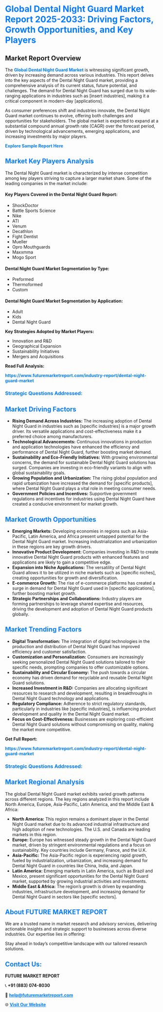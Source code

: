 <h1 style="color: #007BFF;">Global Dental Night Guard Market Report 2025-2033: Driving Factors, Growth Opportunities, and Key Players</h1>

<section id="overview">
<h2>Market Report Overview</h2>
<p>The <a href="https://www.futuremarketreport.com/industry-report/dental-night-guard-market" style="color: #007BFF; text-decoration: none;"><strong>Global Dental Night Guard Market</strong></a> is witnessing significant growth, driven by increasing demand across various industries. This report delves into the key aspects of the Dental Night Guard market, providing a comprehensive analysis of its current status, future potential, and challenges. The demand for Dental Night Guard has surged due to its wide-ranging applications in industries such as [insert industries], making it a critical component in modern-day [applications].</p>
<p>As consumer preferences shift and industries innovate, the Dental Night Guard market continues to evolve, offering both challenges and opportunities for stakeholders. The global market is expected to expand at a substantial compound annual growth rate (CAGR) over the forecast period, driven by technological advancements, emerging applications, and increasing investments by major players.</p>
</section>

<section id="overview">
<p><a href="https://www.futuremarketreport.com/request-sample/reportId=119933" style="color: #007BFF; text-decoration: none;"><strong>Explore Sample Report Here</strong></a></p>
</section>

<section id="key-players">
<h2 style="color: #007BFF;">Market Key Players Analysis</h2>
<p>The Dental Night Guard market is characterized by intense competition among key players striving to capture a larger market share. Some of the leading companies in the market include:</p>
<h4>Key Players Covered in the Dental Night Guard Report:</h4>
<ul><li>ShockDoctor</li><li>Battle Sports Science</li><li>Nike</li><li>ATI</li><li>Venum</li><li>Decathlon</li><li>Fight Dentist</li><li>Mueller</li><li>Opro Mouthguards</li><li>Maxxmma</li><li>Mogo Sport</li></ul>
<h4>Dental Night Guard Market Segmentation by Type:</h4>
<ul><li>Preformed</li><li>Thermoformed</li><li>Custom</li></ul>

<h4>Dental Night Guard Market Segmentation by Application:</h4>
<ul><li>Adult</li><li>Kids</li><li>Dental Night Guard</li></ul>
<p><strong>Key Strategies Adopted by Market Players:</strong></p>
<ul>
<li>Innovation and R&D</li>
<li>Geographical Expansion</li>
<li>Sustainability Initiatives</li>
<li>Mergers and Acquisitions</li>
</ul>
</section>

<section>
<p><strong>Read Full Analysis: </strong></p><a href="https://www.futuremarketreport.com/industry-report/dental-night-guard-market" style="color: #007BFF; text-decoration: none;"><strong>https://www.futuremarketreport.com/industry-report/dental-night-guard-market</strong></a>
<h3 style="color: #007BFF;">Strategic Questions Addressed:</h3>
</section>

<section id="driving-factors">
<h2 style="color: #007BFF;">Market Driving Factors</h2>
<ul>
<li><strong>Rising Demand Across Industries:</strong> The increasing adoption of Dental Night Guard in industries such as [specific industries] is a major growth driver. Its versatile applications and cost-effectiveness make it a preferred choice among manufacturers.</li>
<li><strong>Technological Advancements:</strong> Continuous innovations in production and application technologies have enhanced the efficiency and performance of Dental Night Guard, further boosting market demand.</li>
<li><strong>Sustainability and Eco-Friendly Initiatives:</strong> With growing environmental concerns, the demand for sustainable Dental Night Guard solutions has surged. Companies are investing in eco-friendly variants to align with global sustainability goals.</li>
<li><strong>Growing Population and Urbanization:</strong> The rising global population and rapid urbanization have increased the demand for [specific products], where Dental Night Guard plays a vital role in meeting consumer needs.</li>
<li><strong>Government Policies and Incentives:</strong> Supportive government regulations and incentives for industries using Dental Night Guard have created a conducive environment for market growth.</li>
</ul>
</section>

<section id="growth-opportunities">
<h2 style="color: #007BFF;">Market Growth Opportunities</h2>
<ul>
<li><strong>Emerging Markets:</strong> Developing economies in regions such as Asia-Pacific, Latin America, and Africa present untapped potential for the Dental Night Guard market. Increasing industrialization and urbanization in these regions are key growth drivers.</li>
<li><strong>Innovative Product Development:</strong> Companies investing in R&D to create innovative Dental Night Guard products with enhanced features and applications are likely to gain a competitive edge.</li>
<li><strong>Expansion into Niche Applications:</strong> The versatility of Dental Night Guard allows it to be utilized in niche markets such as [specific niches], creating opportunities for growth and diversification.</li>
<li><strong>E-commerce Growth:</strong> The rise of e-commerce platforms has created a surge in demand for Dental Night Guard used in [specific applications], further boosting market growth.</li>
<li><strong>Strategic Partnerships and Collaborations:</strong> Industry players are forming partnerships to leverage shared expertise and resources, driving the development and adoption of Dental Night Guard products globally.</li>
</ul>
</section>

<section id="trending-factors">
<h2 style="color: #007BFF;">Market Trending Factors</h2>
<ul>
<li><strong>Digital Transformation:</strong> The integration of digital technologies in the production and distribution of Dental Night Guard has improved efficiency and customer satisfaction.</li>
<li><strong>Customization and Personalization:</strong> Consumers are increasingly seeking personalized Dental Night Guard solutions tailored to their specific needs, prompting companies to offer customizable options.</li>
<li><strong>Sustainability and Circular Economy:</strong> The push towards a circular economy has driven demand for recyclable and reusable Dental Night Guard solutions.</li>
<li><strong>Increased Investment in R&D:</strong> Companies are allocating significant resources to research and development, resulting in breakthroughs in Dental Night Guard technology and applications.</li>
<li><strong>Regulatory Compliance:</strong> Adherence to strict regulatory standards, particularly in industries like [specific industries], is influencing product development and quality in the Dental Night Guard market.</li>
<li><strong>Focus on Cost-Effectiveness:</strong> Businesses are exploring cost-efficient Dental Night Guard solutions without compromising on quality, making the market more competitive.</li>
</ul>
</section>

<section>
<p><strong>Get Full Report: </strong></p><a href="https://www.futuremarketreport.com/industry-report/dental-night-guard-market" style="color: #007BFF; text-decoration: none;"><strong>https://www.futuremarketreport.com/industry-report/dental-night-guard-market</strong></a>
<h3 style="color: #007BFF;">Strategic Questions Addressed:</h3>
</section>


<section id="regional-analysis">
<h2 style="color: #007BFF;">Market Regional Analysis</h2>
<p>The global Dental Night Guard market exhibits varied growth patterns across different regions. The key regions analyzed in this report include North America, Europe, Asia-Pacific, Latin America, and the Middle East & Africa:</p>
<ul>
<li><strong>North America:</strong> This region remains a dominant player in the Dental Night Guard market due to its advanced industrial infrastructure and high adoption of new technologies. The U.S. and Canada are leading markets in this region.</li>
<li><strong>Europe:</strong> Europe has witnessed steady growth in the Dental Night Guard market, driven by stringent environmental regulations and a focus on sustainability. Key countries include Germany, France, and the U.K.</li>
<li><strong>Asia-Pacific:</strong> The Asia-Pacific region is experiencing rapid growth, fueled by industrialization, urbanization, and increasing demand for Dental Night Guard in countries like China, India, and Japan.</li>
<li><strong>Latin America:</strong> Emerging markets in Latin America, such as Brazil and Mexico, present significant opportunities for the Dental Night Guard market, supported by growing industrial activities and investments.</li>
<li><strong>Middle East & Africa:</strong> The region’s growth is driven by expanding industries, infrastructure development, and increasing demand for Dental Night Guard in sectors like [specific sectors].</li>
</ul>
</section>

<footer>
<h2 style="color: #007BFF;">About FUTURE MARKET REPORT</h2>
<p>We are a trusted name in market research and advisory services, delivering actionable insights and strategic support to businesses across diverse industries. Our expertise lies in offering:</p>

<p>Stay ahead in today’s competitive landscape with our tailored research solutions.</p>

<h2 style="color: #007BFF;">Contact Us:</h2>
<p><strong>FUTURE MARKET REPORT</strong></p>
<p>📞 <strong>+91 (883) 074-8030</strong></p>
<p>📧 <strong><a href="mailto:help@futuremarketreport.com" style="color: #007BFF;">help@futuremarketreport.com</a></strong></p>
<p>🌐 <strong><a href="https://www.futuremarketreport.com/" style="color: #007BFF;">Visit Our Website</a></strong></p>
</footer>